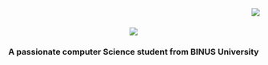 <img align="right" src="https://visitor-badge.laobi.icu/badge?page_id=WilliamJoyS.WilliamJoyS" />
<h1 align="center">
    <img src="https://readme-typing-svg.herokuapp.com/?font=Montserrat&size=35&center=true&vCenter=true&width=500&height=70&duration=4000&lines=Hi+There!+👋;+I'm+William+Joy!;" />
</h1>

<h3 align="center">A passionate computer Science student from BINUS University</h3>
